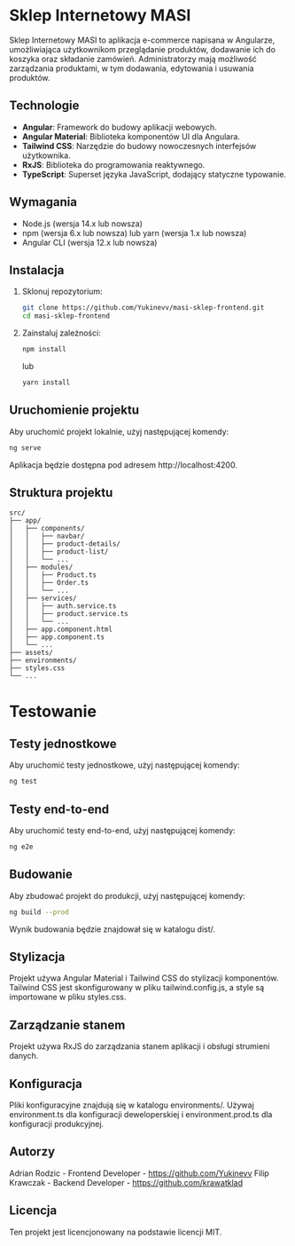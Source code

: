 # Sklep Internetowy MASI

Sklep Internetowy MASI to aplikacja e-commerce napisana w Angularze, umożliwiająca użytkownikom przeglądanie produktów, dodawanie ich do koszyka oraz składanie zamówień. Administratorzy mają możliwość zarządzania produktami, w tym dodawania, edytowania i usuwania produktów.

## Technologie

- **Angular**: Framework do budowy aplikacji webowych.
- **Angular Material**: Biblioteka komponentów UI dla Angulara.
- **Tailwind CSS**: Narzędzie do budowy nowoczesnych interfejsów użytkownika.
- **RxJS**: Biblioteka do programowania reaktywnego.
- **TypeScript**: Superset języka JavaScript, dodający statyczne typowanie.

## Wymagania

- Node.js (wersja 14.x lub nowsza)
- npm (wersja 6.x lub nowsza) lub yarn (wersja 1.x lub nowsza)
- Angular CLI (wersja 12.x lub nowsza)

## Instalacja

1. Sklonuj repozytorium:

    ```bash
    git clone https://github.com/Yukinevv/masi-sklep-frontend.git
    cd masi-sklep-frontend
    ```

2. Zainstaluj zależności:

    ```bash
    npm install
    ```

    lub

    ```bash
    yarn install
    ```

## Uruchomienie projektu

Aby uruchomić projekt lokalnie, użyj następującej komendy:

```bash
ng serve
```

Aplikacja będzie dostępna pod adresem http://localhost:4200.

## Struktura projektu

```
src/
├── app/
│   ├── components/
│   │   ├── navbar/
│   │   ├── product-details/
│   │   ├── product-list/
│   │   └── ...
│   ├── modules/
│   │   ├── Product.ts
│   │   ├── Order.ts
│   │   └── ...
│   ├── services/
│   │   ├── auth.service.ts
│   │   ├── product.service.ts
│   │   └── ...
│   ├── app.component.html
│   ├── app.component.ts
│   └── ...
├── assets/
├── environments/
├── styles.css
└── ...
```

# Testowanie

## Testy jednostkowe

Aby uruchomić testy jednostkowe, użyj następującej komendy:

```bash
ng test
```

## Testy end-to-end

Aby uruchomić testy end-to-end, użyj następującej komendy:

```bash
ng e2e
```

## Budowanie

Aby zbudować projekt do produkcji, użyj następującej komendy:

```bash
ng build --prod
```

Wynik budowania będzie znajdował się w katalogu dist/.

## Stylizacja

Projekt używa Angular Material i Tailwind CSS do stylizacji komponentów. Tailwind CSS jest skonfigurowany w pliku tailwind.config.js, a style są importowane w pliku styles.css.

## Zarządzanie stanem

Projekt używa RxJS do zarządzania stanem aplikacji i obsługi strumieni danych.

## Konfiguracja

Pliki konfiguracyjne znajdują się w katalogu environments/. Używaj environment.ts dla konfiguracji deweloperskiej i environment.prod.ts dla konfiguracji produkcyjnej.

## Autorzy

Adrian Rodzic - Frontend Developer - https://github.com/Yukinevv
Filip Krawczak - Backend Developer - https://github.com/krawatklad

## Licencja

Ten projekt jest licencjonowany na podstawie licencji MIT.

